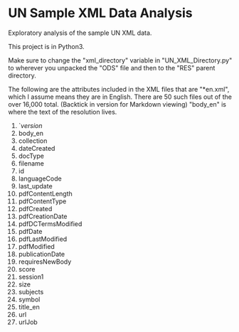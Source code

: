 # UN Sample XML Data Analysis
Exploratory analysis of the sample UN XML data.

This project is in Python3.

Make sure to change the "xml_directory" variable in "UN_XML_Directory.py" to wherever you unpacked the "ODS" file and then to the "RES" parent directory.

The following are the attributes included in the XML files that are "*en.xml", which I assume means they are in English. There are 50 such files out of the over 16,000 total. (Backtick in version for Markdown viewing) "body_en" is where the text of the resolution lives.

1)	`_version_
2)	body_en
3)	collection
4)	dateCreated
5)	docType
6)	filename
7)	id
8)	languageCode
9)	last_update
10)	pdfContentLength
11)	pdfContentType
12)	pdfCreated
13)	pdfCreationDate
14)	pdfDCTermsModified
15)	pdfDate
16)	pdfLastModified
17)	pdfModified
18)	publicationDate
19)	requiresNewBody
20)	score
21)	session1
22)	size
23)	subjects
24)	symbol
25)	title_en
26)	url
27)	urlJob